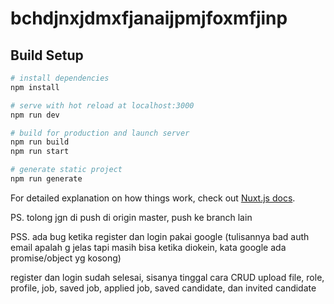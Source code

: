 # bchdjnxjdmxfjanaijpmjfoxmfjinp

## Build Setup

```bash
# install dependencies
npm install

# serve with hot reload at localhost:3000
npm run dev

# build for production and launch server
npm run build
npm run start

# generate static project
npm run generate
```

For detailed explanation on how things work, check out [Nuxt.js docs](https://nuxtjs.org).

PS. tolong jgn di push di origin master, push ke branch lain

PSS. ada bug ketika register dan login pakai google (tulisannya bad auth email apalah g jelas tapi masih bisa ketika diokein, kata google ada promise/object yg kosong)

register dan login sudah selesai, sisanya tinggal cara CRUD upload file, role, profile, job, saved job, applied job, saved candidate, dan invited candidate
